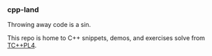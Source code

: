 ### cpp-land

Throwing away code is a sin.

This repo is home to C++ snippets, demos, and exercises solve from [TC++PL4](http://www.stroustrup.com/4th.html).
